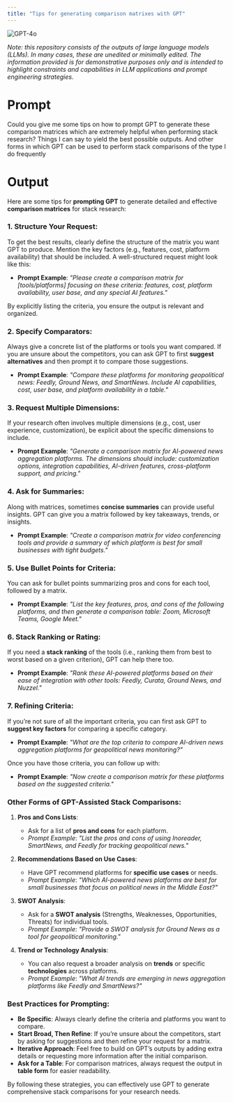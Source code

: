 ```yaml
---
title: "Tips for generating comparison matrixes with GPT"
---
```

![GPT-4o](https://img.shields.io/badge/GPT--4o-3333FF?style=for-the-badge&logo=openai&logoColor=white)



*Note: this repository consists of the outputs of large language models (LLMs). In many cases, these are unedited or minimally edited. The information provided is for demonstrative purposes only and is intended to highlight constraints and capabilities in LLM applications and prompt engineering strategies.*


# Prompt

Could you give me some tips on how to prompt GPT to generate these comparison matrices which are extremely helpful when performing stack research? Things I can say to yield the best possible outputs. And other forms in which GPT can be used to perform stack comparisons of the type I do frequently

# Output

Here are some tips for **prompting GPT** to generate detailed and effective **comparison matrices** for stack research:

### 1. **Structure Your Request**:
To get the best results, clearly define the structure of the matrix you want GPT to produce. Mention the key factors (e.g., features, cost, platform availability) that should be included. A well-structured request might look like this:

- **Prompt Example**:
  *"Please create a comparison matrix for [tools/platforms] focusing on these criteria: features, cost, platform availability, user base, and any special AI features."*

By explicitly listing the criteria, you ensure the output is relevant and organized.

### 2. **Specify Comparators**:
Always give a concrete list of the platforms or tools you want compared. If you are unsure about the competitors, you can ask GPT to first **suggest alternatives** and then prompt it to compare those suggestions.

- **Prompt Example**:
  *"Compare these platforms for monitoring geopolitical news: Feedly, Ground News, and SmartNews. Include AI capabilities, cost, user base, and platform availability in a table."*

### 3. **Request Multiple Dimensions**:
If your research often involves multiple dimensions (e.g., cost, user experience, customization), be explicit about the specific dimensions to include.

- **Prompt Example**:
  *"Generate a comparison matrix for AI-powered news aggregation platforms. The dimensions should include: customization options, integration capabilities, AI-driven features, cross-platform support, and pricing."*

### 4. **Ask for Summaries**:
Along with matrices, sometimes **concise summaries** can provide useful insights. GPT can give you a matrix followed by key takeaways, trends, or insights.

- **Prompt Example**:
  *"Create a comparison matrix for video conferencing tools and provide a summary of which platform is best for small businesses with tight budgets."*

### 5. **Use Bullet Points for Criteria**:
You can ask for bullet points summarizing pros and cons for each tool, followed by a matrix.

- **Prompt Example**:
  *"List the key features, pros, and cons of the following platforms, and then generate a comparison table: Zoom, Microsoft Teams, Google Meet."*

### 6. **Stack Ranking or Rating**:
If you need a **stack ranking** of the tools (i.e., ranking them from best to worst based on a given criterion), GPT can help there too.

- **Prompt Example**:
  *"Rank these AI-powered platforms based on their ease of integration with other tools: Feedly, Curata, Ground News, and Nuzzel."*

### 7. **Refining Criteria**:
If you’re not sure of all the important criteria, you can first ask GPT to **suggest key factors** for comparing a specific category.

- **Prompt Example**:
  *"What are the top criteria to compare AI-driven news aggregation platforms for geopolitical news monitoring?"*

Once you have those criteria, you can follow up with:
- **Prompt Example**:
  *"Now create a comparison matrix for these platforms based on the suggested criteria."*

### Other Forms of GPT-Assisted Stack Comparisons:

1. **Pros and Cons Lists**:
   - Ask for a list of **pros and cons** for each platform.
   - *Prompt Example*: *"List the pros and cons of using Inoreader, SmartNews, and Feedly for tracking geopolitical news."*

2. **Recommendations Based on Use Cases**:
   - Have GPT recommend platforms for **specific use cases** or needs.
   - *Prompt Example*: *"Which AI-powered news platforms are best for small businesses that focus on political news in the Middle East?"*

3. **SWOT Analysis**:
   - Ask for a **SWOT analysis** (Strengths, Weaknesses, Opportunities, Threats) for individual tools.
   - *Prompt Example*: *"Provide a SWOT analysis for Ground News as a tool for geopolitical monitoring."*

4. **Trend or Technology Analysis**:
   - You can also request a broader analysis on **trends** or specific **technologies** across platforms.
   - *Prompt Example*: *"What AI trends are emerging in news aggregation platforms like Feedly and SmartNews?"*

### Best Practices for Prompting:
- **Be Specific**: Always clearly define the criteria and platforms you want to compare.
- **Start Broad, Then Refine**: If you’re unsure about the competitors, start by asking for suggestions and then refine your request for a matrix.
- **Iterative Approach**: Feel free to build on GPT’s outputs by adding extra details or requesting more information after the initial comparison.
- **Ask for a Table**: For comparison matrices, always request the output in **table form** for easier readability.

By following these strategies, you can effectively use GPT to generate comprehensive stack comparisons for your research needs.